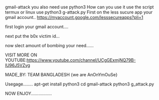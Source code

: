 gmail-attack
you also need use python3
How can you use it
use the script termux or linux 
use python3 g-attack.py
First on the less sucure app your gmail account..
https://myaccount.google.com/lesssecureapps?pli=1

first login your gmail account....

next put the b0x victim id...

now slect amount of bombing your need......

VISIT MORE ON YOUTUBE:https://www.youtube.com/channel/UCgGExmjNQ79B-lU96J5VZvg

MADE_BY:     TEAM BANGLADESH  {we are AnOnYmOuSe}


Usegage........
apt-get install python3
cd gmail-attack
python3 g_attack.py

NOW ENJOY.................

